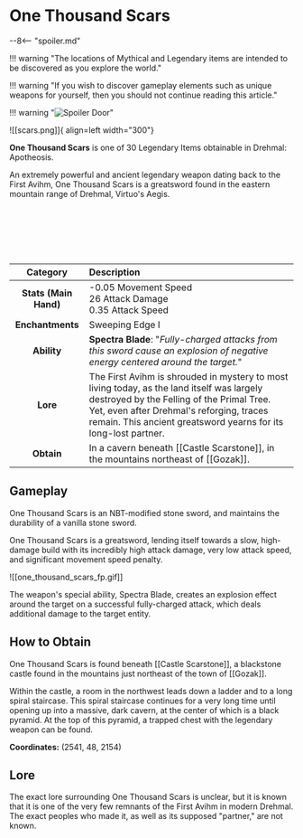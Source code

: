 # One Thousand Scars

--8<-- "spoiler.md"

!!! warning "The locations of Mythical and Legendary items are intended to be discovered as you explore the world."

!!! warning "If you wish to discover gameplay elements such as unique weapons for yourself, then you should not continue reading this article."

!!! warning "![Spoiler Door](/assets/img/spoiler_door.png)"

![[scars.png]]{ align=left width="300"}

**One Thousand Scars** is one of 30 Legendary Items obtainable in Drehmal: Apotheosis.

An extremely powerful and ancient legendary weapon dating back to the First Avihm, One Thousand Scars is a greatsword found in the eastern mountain range of Drehmal, Virtuo's Aegis.

<br> <br> <br> <br> <br>

| Category | Description |
|:--------------------------------:|:-----------------------------------------------------------------------------------------------------------------------------------------------------------------------------|
| **Stats (Main Hand)**         | -0.05 Movement Speed <br> 26 Attack Damage <br> 0.35 Attack Speed         |
| **Enchantments**              | Sweeping Edge I |
| **Ability**                   | **Spectra Blade**: "*Fully-charged attacks from this sword cause an explosion of negative energy centered around the target.*" |
| **Lore**                      | The First Avihm is shrouded in mystery to most living today, as the land itself was largely destroyed by the Felling of the Primal Tree. Yet, even after Drehmal's reforging, traces remain. This ancient greatsword yearns for its long-lost partner. |
| **Obtain**                    | In a cavern beneath [[Castle Scarstone]], in the mountains northeast of [[Gozak]].   |  

## Gameplay
One Thousand Scars is an NBT-modified stone sword, and maintains the durability of a vanilla stone sword.

One Thousand Scars is a greatsword, lending itself towards a slow, high-damage build with its incredibly high attack damage, very low attack speed, and significant movement speed penalty.

![[one_thousand_scars_fp.gif]]

The weapon's special ability, Spectra Blade, creates an explosion effect around the target on a successful fully-charged attack, which deals additional damage to the target entity.

## How to Obtain
One Thousand Scars is found beneath [[Castle Scarstone]], a blackstone castle found in the mountains just northeast of the town of [[Gozak]].

Within the castle, a room in the northwest leads down a ladder and to a long spiral staircase. This spiral staircase continues for a very long time until opening up into a massive, dark cavern, at the center of which is a black pyramid. At the top of this pyramid, a trapped chest with the legendary weapon can be found.

**Coordinates:** (2541, 48, 2154)

## Lore
The exact lore surrounding One Thousand Scars is unclear, but it is known that it is one of the very few remnants of the First Avihm in modern Drehmal. The exact peoples who made it, as well as its supposed "partner," are not known.
